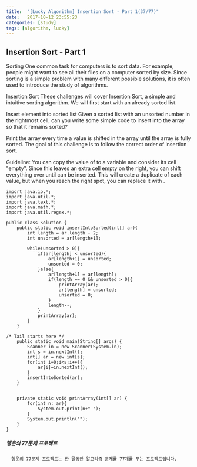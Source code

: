 ```yaml
---
title:  "[Lucky Algorithm] Insertion Sort - Part 1(37/77)"
date:   2017-10-12 23:55:23
categories: [study]
tags: [algorithm, lucky]
---
```

## Insertion Sort - Part 1
Sorting
One common task for computers is to sort data. For example, people might want to see all their files on a computer sorted by size. Since sorting is a simple problem with many different possible solutions, it is often used to introduce the study of algorithms.

Insertion Sort
These challenges will cover Insertion Sort, a simple and intuitive sorting algorithm. We will first start with an already sorted list.

Insert element into sorted list
Given a sorted list with an unsorted number  in the rightmost cell, can you write some simple code to insert  into the array so that it remains sorted?

Print the array every time a value is shifted in the array until the array is fully sorted. The goal of this challenge is to follow the correct order of insertion sort.

Guideline: You can copy the value of  to a variable and consider its cell "empty". Since this leaves an extra cell empty on the right, you can shift everything over until  can be inserted. This will create a duplicate of each value, but when you reach the right spot, you can replace it with .

```
import java.io.*;
import java.util.*;
import java.text.*;
import java.math.*;
import java.util.regex.*;

public class Solution {
    public static void insertIntoSorted(int[] ar){
        int length = ar.length - 2;
        int unsorted = ar[length+1];

        while(unsorted > 0){
            if(ar[length] < unsorted){
                ar[length+1] = unsorted;
                unsorted = 0;
            }else{
                ar[length+1] = ar[length];
                if(length == 0 && unsorted > 0){
                    printArray(ar);
                    ar[length] = unsorted;
                    unsorted = 0;
                }
                length--;
            }
            printArray(ar);
        }
    }

/* Tail starts here */
    public static void main(String[] args) {
        Scanner in = new Scanner(System.in);
        int s = in.nextInt();
        int[] ar = new int[s];
        for(int i=0;i<s;i++){
            ar[i]=in.nextInt();
        }
        insertIntoSorted(ar);
    }


    private static void printArray(int[] ar) {
        for(int n: ar){
            System.out.print(n+" ");
        }
        System.out.println("");
    }
}

```

##### 행운의 77문제 프로젝트
```
  행운의 77문제 프로젝트는 한 달동안 알고리즘 문제를 77개를 푸는 프로젝트입니다.
```
